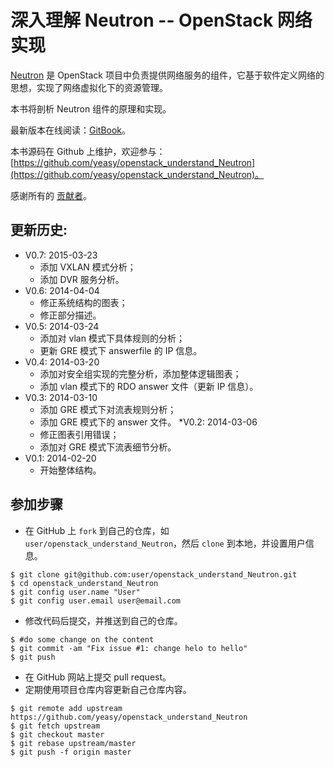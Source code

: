 深入理解 Neutron -- OpenStack 网络实现
============
[Neutron](https://wiki.openstack.org/wiki/Neutron) 是 OpenStack 项目中负责提供网络服务的组件，它基于软件定义网络的思想，实现了网络虚拟化下的资源管理。

本书将剖析 Neutron 组件的原理和实现。

最新版本在线阅读：[GitBook](https://www.gitbook.io/book/yeasy/openstack_understand_Neutron)。

本书源码在 Github 上维护，欢迎参与： [https://github.com/yeasy/openstack_understand_Neutron](https://github.com/yeasy/openstack_understand_Neutron)。

感谢所有的 [贡献者](https://github.com/yeasy/openstack_understand_Neutron/graphs/contributors)。

## 更新历史:
* V0.7: 2015-03-23
	* 添加 VXLAN 模式分析；
	* 添加 DVR 服务分析。
* V0.6: 2014-04-04
	* 修正系统结构的图表；
    * 修正部分描述。
* V0.5: 2014-03-24
	* 添加对 vlan 模式下具体规则的分析；
	* 更新 GRE 模式下 answerfile 的 IP 信息。
* V0.4: 2014-03-20
	* 添加对安全组实现的完整分析，添加整体逻辑图表；
	* 添加 vlan 模式下的 RDO answer 文件（更新 IP 信息）。
* V0.3: 2014-03-10
	* 添加 GRE 模式下对流表规则分析；
	* 添加 GRE 模式下的 answer 文件。
*V0.2: 2014-03-06
	* 修正图表引用错误；
	* 添加对 GRE 模式下流表细节分析。
* V0.1: 2014-02-20
	* 开始整体结构。


## 参加步骤
* 在 GitHub 上 `fork` 到自己的仓库，如 `user/openstack_understand_Neutron`，然后 `clone` 到本地，并设置用户信息。
```
$ git clone git@github.com:user/openstack_understand_Neutron.git
$ cd openstack_understand_Neutron
$ git config user.name "User"
$ git config user.email user@email.com
```

* 修改代码后提交，并推送到自己的仓库。
```
$ #do some change on the content
$ git commit -am "Fix issue #1: change helo to hello"
$ git push
```

* 在 GitHub 网站上提交 pull request。
* 定期使用项目仓库内容更新自己仓库内容。
```
$ git remote add upstream https://github.com/yeasy/openstack_understand_Neutron
$ git fetch upstream
$ git checkout master
$ git rebase upstream/master
$ git push -f origin master
```
